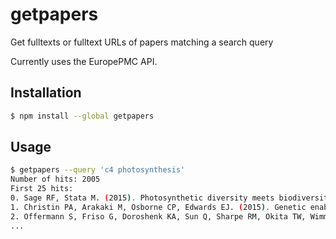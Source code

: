 # getpapers
Get fulltexts or fulltext URLs of papers matching a search query

Currently uses the EuropePMC API.

## Installation

```bash
$ npm install --global getpapers
```

## Usage

```bash
$ getpapers --query 'c4 photosynthesis'
Number of hits: 2005
First 25 hits:
0. Sage RF, Stata M. (2015). Photosynthetic diversity meets biodiversity: the C4 plant example. http://dx.doi.org/10.1016/j.jplph.2014.07.024
1. Christin PA, Arakaki M, Osborne CP, Edwards EJ. (2015). Genetic enablers underlying the clustered evolutionary origins of c4 photosynthesis in angiosperms. http://dx.doi.org/10.1093/molbev/msu410
2. Offermann S, Friso G, Doroshenk KA, Sun Q, Sharpe RM, Okita TW, Wimmer D, Edwards GE, van Wijk KJ. (2015). Developmental and subcellular organization of single-cell C4 photosynthesis in Bienertia sinuspersici determined by large scale proteomics and cDNA assembly from 454 DNA sequencing. http://dx.doi.org/10.1021/pr5011907
...
```

